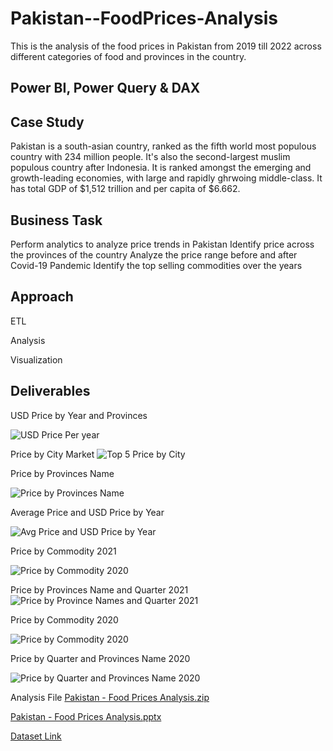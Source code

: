 # Pakistan--FoodPrices-Analysis
This is the analysis of the food prices in Pakistan from 2019 till 2022 across different categories of food and provinces in the country.  
## Power BI, Power Query & DAX 
## Case Study
 Pakistan is a south-asian country, ranked as the fifth world most populous country with 234 million people.  It's also the second-largest muslim populous country after Indonesia. It is ranked amongst the emerging and growth-leading economies, with large and rapidly ghrwoing middle-class. It has total GDP of $1,512 trillion and per capita of $6.662. 
## Business Task
Perform analytics to analyze price trends in Pakistan
Identify price across the provinces of the country
Analyze the price range before and after Covid-19 Pandemic
Identify the top selling commodities over the years 
## Approach 
ETL 

Analysis 

Visualization
## Deliverables 
USD Price by Year and Provinces 

![USD Price Per year](https://user-images.githubusercontent.com/97398702/211840611-bb2ff3df-2b8d-401f-84d5-8bdddfbc11aa.jpg)

Price by City Market 
![Top 5 Price by City](https://user-images.githubusercontent.com/97398702/211840652-63110959-75a6-4b4f-a2f7-5c434e26a472.jpg)


Price by Provinces Name

![Price by Provinces Name](https://user-images.githubusercontent.com/97398702/211840676-b7c566d1-4ac2-4201-8a79-144b5f9788e0.jpg)

Average Price and USD Price by Year 

![Avg Price and USD Price by Year](https://user-images.githubusercontent.com/97398702/211840711-e3635ca5-ffe6-4142-a1b4-b1bf83722d45.jpg)

Price by Commodity 2021

![Price by Commodity 2020](https://user-images.githubusercontent.com/97398702/211840817-b82031be-0ad1-410c-8eb5-d13898f85229.jpg)

Price by Provinces Name and Quarter 2021
![Price by Province Names and Quarter 2021](https://user-images.githubusercontent.com/97398702/211840913-e73e6e58-9992-49c6-85df-d6fad4556ea5.jpg)


Price by Commodity 2020

![Price by Commodity 2020](https://user-images.githubusercontent.com/97398702/211840964-de5d54a5-23dd-4c9c-9152-b3bd15180ce3.jpg)


Price by Quarter and Provinces Name 2020 

![Price by Quarter and Provinces Name 2020](https://user-images.githubusercontent.com/97398702/211841020-8433b9a8-469a-4e4d-a644-d90644688835.jpg)

Analysis File 
[Pakistan - Food Prices Analysis.zip](https://github.com/AbdulAfeez001/Pakistan--FoodPrices-Analysis/files/10393622/Pakistan.-.Food.Prices.Analysis.zip)

[Pakistan - Food Prices Analysis.pptx](https://github.com/AbdulAfeez001/Pakistan--FoodPrices-Analysis/files/10393586/Pakistan.-.Food.Prices.Analysis.pptx)

[Dataset Link](https://www.kaggle.com/datasets/amaanfaheem/pakistan-food-prices-2022)
